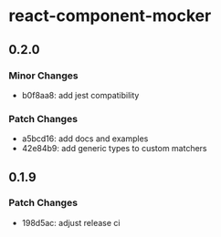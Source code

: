 # react-component-mocker

## 0.2.0

### Minor Changes

- b0f8aa8: add jest compatibility

### Patch Changes

- a5bcd16: add docs and examples
- 42e84b9: add generic types to custom matchers

## 0.1.9

### Patch Changes

- 198d5ac: adjust release ci
